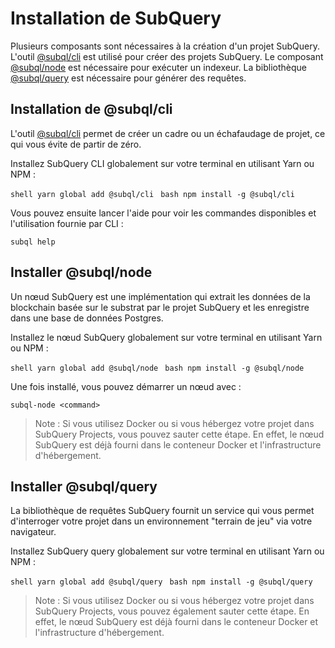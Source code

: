# Installation de SubQuery

Plusieurs composants sont nécessaires à la création d'un projet SubQuery. L'outil [@subql/cli](https://github.com/subquery/subql/tree/docs-new-section/packages/cli) est utilisé pour créer des projets SubQuery. Le composant [@subql/node](https://github.com/subquery/subql/tree/docs-new-section/packages/node) est nécessaire pour exécuter un indexeur. La bibliothèque [@subql/query](https://github.com/subquery/subql/tree/docs-new-section/packages/query) est nécessaire pour générer des requêtes.

## Installation de @subql/cli

L'outil [@subql/cli](https://github.com/subquery/subql/tree/docs-new-section/packages/cli) permet de créer un cadre ou un échafaudage de projet, ce qui vous évite de partir de zéro.

Installez SubQuery CLI globalement sur votre terminal en utilisant Yarn ou NPM :

<CodeGroup> <CodeGroupItem title="YARN" active> ```shell yarn global add @subql/cli ``` </CodeGroupItem>
<CodeGroupItem title="NPM"> ```bash npm install -g @subql/cli ``` </CodeGroupItem> </CodeGroup>

Vous pouvez ensuite lancer l'aide pour voir les commandes disponibles et l'utilisation fournie par CLI :

```shell
subql help
```
## Installer @subql/node

Un nœud SubQuery est une implémentation qui extrait les données de la blockchain basée sur le substrat par le projet SubQuery et les enregistre dans une base de données Postgres.

Installez le nœud SubQuery globalement sur votre terminal en utilisant Yarn ou NPM :

<CodeGroup> <CodeGroupItem title="YARN" active> ```shell yarn global add @subql/node ``` </CodeGroupItem>
<CodeGroupItem title="NPM"> ```bash npm install -g @subql/node ``` </CodeGroupItem> </CodeGroup>

Une fois installé, vous pouvez démarrer un nœud avec :

```shell
subql-node <command>
```
> Note : Si vous utilisez Docker ou si vous hébergez votre projet dans SubQuery Projects, vous pouvez sauter cette étape. En effet, le nœud SubQuery est déjà fourni dans le conteneur Docker et l'infrastructure d'hébergement.

## Installer @subql/query

La bibliothèque de requêtes SubQuery fournit un service qui vous permet d'interroger votre projet dans un environnement "terrain de jeu" via votre navigateur.

Installez SubQuery query globalement sur votre terminal en utilisant Yarn ou NPM :

<CodeGroup> <CodeGroupItem title="YARN" active> ```shell yarn global add @subql/query ``` </CodeGroupItem>
<CodeGroupItem title="NPM"> ```bash npm install -g @subql/query ``` </CodeGroupItem> </CodeGroup>

> Note : Si vous utilisez Docker ou si vous hébergez votre projet dans SubQuery Projects, vous pouvez également sauter cette étape. En effet, le nœud SubQuery est déjà fourni dans le conteneur Docker et l'infrastructure d'hébergement. 